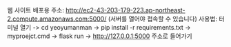웹 사이트 배포용 주소: http://ec2-43-203-179-223.ap-northeast-2.compute.amazonaws.com:5000/ (서버를 열어야 접속할 수 있습니다)
사용법: 터미널 열기 -> cd yeoyumanman -> pip install -r requirements.txt -> myproejct.cmd -> flask run -> http://127.0.0.1:5000 주소로 들어가기